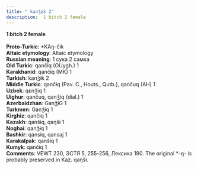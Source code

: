 ```yaml
---
title: " kanǯɨk 2"
description:  1 bitch 2 female
---
```

<p data-pagefind-weight="0.5">
<strong> 1 bitch 2 female</strong><br><br>
<strong>Proto-Turkic</strong>:  *KAŋ-čɨk<br>
<strong>Altaic etymology</strong>:  Altaic etymology<br>
<strong>Russian meaning</strong>:  1 сука 2 самка<br>
<strong>Old Turkic</strong>:  qančɨq (OUygh.) 1<br>
<strong>Karakhanid</strong>:  qančɨq (MK) 1<br>
<strong>Turkish</strong>:  kanǯɨk 2<br>
<strong>Middle Turkic</strong>:  qančɨq (Pav. C., Houts., Qutb.), qančuq (AH) 1<br>
<strong>Uzbek</strong>:  qɛnǯiq 1<br>
<strong>Uighur</strong>:  qančuq, qanǯiq (dial.) 1<br>
<strong>Azerbaidzhan</strong>:  GanǯɨG 1<br>
<strong>Turkmen</strong>:  Ganǯɨq 1<br>
<strong>Kirghiz</strong>:  qančɨq 1<br>
<strong>Kazakh</strong>:  qanšɨq, qaŋšɨ 1<br>
<strong>Noghai</strong>:  qanǯɨq 1<br>
<strong>Bashkir</strong>:  qansɨq, qansaj 1<br>
<strong>Karakalpak</strong>:  qanšɨq 1<br>
<strong>Kumyk</strong>:  qančɨq 1<br>
<strong>Comments</strong>:  VEWT 230, ЭСТЯ 5, 255-256, Лексика 190. The original *-ŋ- is probably preserved in Kaz. qaŋšɨ.<br>

</p>
